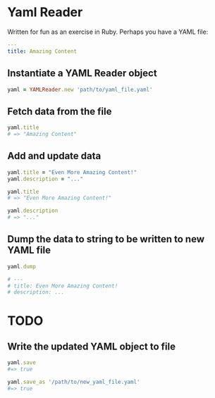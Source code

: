 # Yaml Reader

Written for fun as an exercise in Ruby.  Perhaps you have a YAML file:

```yaml
---
title: Amazing Content
```

## Instantiate a YAML Reader object

```ruby
yaml = YAMLReader.new 'path/to/yaml_file.yaml'
```

## Fetch data from the file
```ruby
yaml.title
# => "Amazing Content"
```

## Add and update data 
```ruby
yaml.title = "Even More Amazing Content!"
yaml.description = "..."

yaml.title
# => "Even More Amazing Content!"

yaml.description
# => "..."
```

## Dump the data to string to be written to new YAML file

```ruby
yaml.dump

# ---
# title: Even More Amazing Content!
# description: ...
```

# TODO

## Write the updated YAML object to file
```ruby
yaml.save
#=> true

yaml.save_as '/path/to/new_yaml_file.yaml'
#=> true
```
